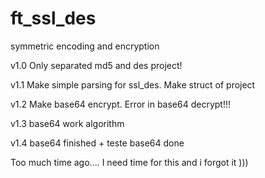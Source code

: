 # ft_ssl_des
symmetric encoding and encryption

v1.0
Only separated md5 and des project!

v1.1
Make simple parsing for ssl_des. Make struct of project

v1.2
Make base64 encrypt. Error in base64 decrypt!!!

v1.3
base64 work algorithm

v1.4
base64 finished + teste base64 done

Too much time ago.... I need time for this and i forgot it )))
